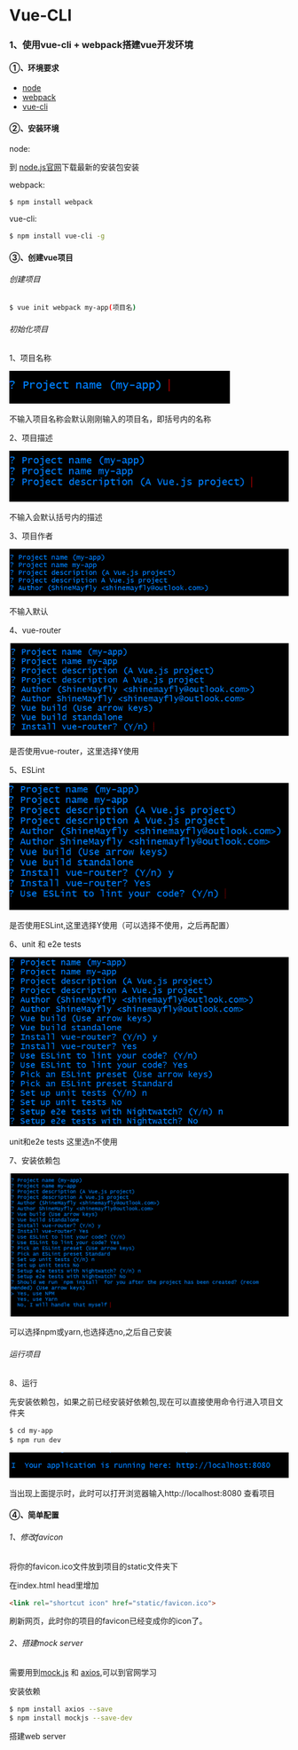 # Vue-CLI

### 1、使用vue-cli + webpack搭建vue开发环境



#### ①、环境要求

- [node](https://nodejs.org/zh-cn/)
- [webpack](https://www.webpackjs.com/)
- [vue-cli](https://cli.vuejs.org/zh/)

#### ②、安装环境

 node:

到 [node.js官网](https://nodejs.org/zh-cn/)下载最新的安装包安装

webpack:

```bash
$ npm install webpack
```

vue-cli:

```bash
$ npm install vue-cli -g
```

#### ③、创建vue项目

###### 创建项目

```bash
$ vue init webpack my-app(项目名)
```

###### 初始化项目

1、项目名称

![项目名称](image\1.jpg)

不输入项目名称会默认刚刚输入的项目名，即括号内的名称

2、项目描述

![项目描述](image\2.jpg)

不输入会默认括号内的描述

3、项目作者

![项目作者](image\3.jpg)

不输入默认

4、vue-router

![vue-router](image\4.jpg)

是否使用vue-router，这里选择Y使用

5、ESLint

![ESLint](image\5.jpg)

是否使用ESLint,这里选择Y使用（可以选择不使用，之后再配置）

6、unit 和 e2e tests 

![unit&e2e tests](image\6.jpg)

unit和e2e tests 这里选n不使用

7、安装依赖包

![download package](image\7.jpg)

可以选择npm或yarn,也选择选no,之后自己安装

###### 运行项目

8、运行

先安装依赖包，如果之前已经安装好依赖包,现在可以直接使用命令行进入项目文件夹

```bash
$ cd my-app
$ npm run dev
```

![run](image\8.png)

当出现上面提示时，此时可以打开浏览器输入http://localhost:8080 查看项目

#### ④、简单配置

###### 1、修改favicon

将你的favicon.ico文件放到项目的static文件夹下

在index.html head里增加

```html
<link rel="shortcut icon" href="static/favicon.ico">
```

刷新网页，此时你的项目的favicon已经变成你的icon了。



###### 2、搭建mock server

需要用到[mock.js](http://mockjs.com/) 和 [axios](../Axios),可以到官网学习

安装依赖

```bash
$ npm install axios --save
$ npm install mockjs --save-dev
```

搭建web server





